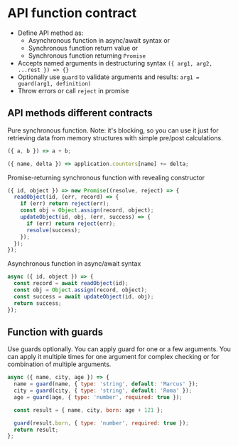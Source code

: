 # API function contract

- Define API method as:
  - Asynchronous function in async/await syntax or
  - Synchronous function return value or
  - Synchronous function returning `Promise`
- Accepts named arguments in destructuring syntax
`({ arg1, arg2, ...rest }) => {}`
- Optionally use `guard` to validate arguments and results:
`arg1 = guard(arg1, definition)`
- Throw errors or call `reject` in promise

## API methods different contracts

Pure synchronous function. Note: it's blocking, so you can use it just for
retrieving data from memory structures with simple pre/post calculations.

```js
({ a, b }) => a + b;
```

```js
({ name, delta }) => application.counters[name] += delta;
```

Promise-returning synchronous function with revealing constructor
```js
({ id, object }) => new Promise((resolve, reject) => {
  readObject(id, (err, record) => {
    if (err) return reject(err);
    const obj = Object.assign(record, object);
    updateObject(id, obj, (err, success) => {
      if (err) return reject(err);
      resolve(success);
    });
  });
});
```

Asynchronous function in async/await syntax
```js
async ({ id, object }) => {
  const record = await readObject(id);
  const obj = Object.assign(record, object);
  const success = await updateObject(id, obj);
  return success;
});
```

## Function with guards

Use guards optionally. You can apply guard for one or a few arguments. You can
apply it multiple times for one argument for complex checking or for combination
of multiple arguments.

```js
async ({ name, city, age }) => {
  name = guard(name, { type: 'string', default: 'Marcus' });
  city = guard(city, { type: 'string', default: 'Roma' });
  age = guard(age, { type: 'number', required: true });

  const result = { name, city, born: age + 121 };

  guard(result.born, { type: 'number', required: true });
  return result;
};
```
